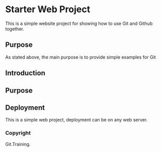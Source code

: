# Starter Web Project

This is a simple website project for showing how to use Git and Github together.

## Purpose

As stated above, the main purpose is to provide simple examples for Git

## Introduction

## Purpose

## Deployment

This is a simple web project, deployment can be on any web server.

### Copyright

Git.Training.